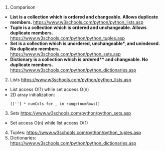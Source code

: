 1. Comparison
- <b>List is a collection which is ordered and changeable. Allows duplicate members.</b> 
  https://www.w3schools.com/python/python_lists.asp
- <b>Tuple is a collection which is ordered and unchangeable. Allows duplicate members.</b>
  https://www.w3schools.com/python/python_tuples.asp
- <b>Set is a collection which is unordered, unchangeable*, and unindexed. No duplicate members.</b>
  https://www.w3schools.com/python/python_sets.asp
- <b>Dictionary is a collection which is ordered** and changeable. No duplicate members.</b>
  https://www.w3schools.com/python/python_dictionaries.asp

2. Lists https://www.w3schools.com/python/python_lists.asp
- List access O(1) while set access O(n)
- 2D array initialization:
    ```
    [[''] * numCols for _ in range(numRows)]
    ```
3. Sets https://www.w3schools.com/python/python_sets.asp
- Set access O(n) while list access O(1)
4. Tuples: https://www.w3schools.com/python/python_tuples.asp
5. Dictionaries: https://www.w3schools.com/python/python_dictionaries.asp